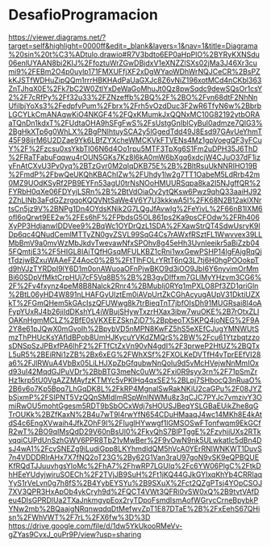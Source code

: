 # DesafioProgramacion
https://viewer.diagrams.net/?target=self&highlight=0000ff&edit=_blank&layers=1&nav=1&title=Diagrama%20sin%20t%C3%ADtulo.drawio#R7V3bdto6EP0aHpPlO%2BYRyKXNSdu06enlUYAAN8bi2KIJ%2FfoztuWrZGwDBjdxV1eXNZZlSXs02jMa3J46Xr3cumi9%2FEBm2O4p0uylp171FMXUFfjXF2xDgWYaoWDhWrNQJCeCR%2BsPZkKJSTfWDHuZipQQm1rrrHBKHAdPaUaGXJc8Z6vNiZ196xotMCd4nCKbl363ZnTJhqX0E%2Fk7bC2W0ZtlYxDeWaGoMhuJt0Qz8pwSqdc9dewSQsOr1csY2%2F7cRfPy%2Ff32u33%2FZNzeffb%2BQ%2F%2BO%2Fvn68dtF2NhNnUfiIbjYoXs3%2FedpfvPum%2Fbrx%2Frh5vOzdDuc3F2wR6TfyN6w%2BbrbLGCYLkCmANAqwKiO4NKGF4%2FQxKMumkJxQQNxMC10G82192ytbORAaTQnDn1kdxT%2FUdtaOHA9hSFgFwS%2FsUstgGnIblCyBul0admze7QlG3%2BgHkXTp6g0WhLX%2BgPNIhtuySCA2y5lGgedTdd49J8Esd97GAvUeYhmT45F98ijrM6U2DZae9Yk6LBfZYXcheWMCKVkFTVENs4Mz1gpVoegQF3yFCuY%2F%2Fzcsu0xsYkbTI06N6d4Oo1rpu5MTF3TpXg6S1Fm2uDPH35J6ThD%2FRaTFabuFqqwu4rOUN5GKs7Kz8l6kA0mW6bXgq6xdcjW4CJuO37dF1izyFnAtCXvU3Pv0yq%2BTzGyr0M2qIqDKB75E%2B%2BltRsuUkNNRIHO19B%2FmdP%2FbwQeUKQhKBAChIZw%2FUhdy1lw2g7TT1OabeM5LdRrb42m0MZ9UOdKSyRf2PB9EYFn53agU0trNsNOoHMUURSqpa8ka2I5NJgffQR%2FYRbH0qXe06FDYyjLSRn%2B%2BtVdOiaOv2ytQKsw6Pwz9qhQ33aaiHJ922ZhLINb3aFdGZzrgqoKQQVNtSaWe4V6Y7U3kkkwA5I%2FK68N2B12aklXNrtsCn5jz9V%2BNPg1Dn4OYdsKNik2G7LQgJfAvwIg%2FeYivL%2F66nB1IXM6ofI6oQrwt9EE2w%2FEs6hF%2FPbdsG5OL861ps2Ka9psCFOdw%2FRh406XyPP3HdjanwIDDVee9%2BqWc1OYDrQzL1SDA%2FXawStrQT4SdwUsryK9lDp6qc4QNudCemlMTTyZN0gvZSVL99SqG4Cs7rAWxfRSztFL1Wwvvex39LLMbBmV9a0mvWzMbJkdvTwevawNfxSPOhv8g45eHh3Uvnleeikr5aBiZzb045FQmtjE3%2F5HIGL8IAiTQfHGsqMFULKBZ1cRni1wxGewPSHP14lgFAjgRqQjtTdzjwBZxuWAAeFZ4Aoc0%2B%2FtTlhFOLrYRtT6nQ3L7tj6H0hgPOOokpTd9hVJzTYRDpI9lY6D1m0onAWuoaOFnPjwBKO9d3iOO9JbI6Y6nyvimOrMmBi60SDpVfMktCrpHUj7cF5Vq8B5%2B%2B3gvDIffxm7GLlMyYHzvm3CG6%2F%2Fv4fxynz4peM8B8Nalck2Rnr4%2BMubIj0RYq1mPXLO8Pf3ZD1qriGln%2BtL06yHD4W891nLHAFGyUlztEm0iAVpUrtZkCGhAcyugAUpV31DktiUZXkT%2FGmQHem5kGAcIszQFUWwg8k7trBieqTnT7jbfOIsDh91MUGRsai8l4oAFypYUxRJ4b26jiIdDKshYL4iWBujSHywTxzrHXax3ibw7wuOKE%2B7rOtxZLIOAKnHgmMCLZ%2BfE0sVKXEEZSknZjD7%2BpbeoTX5KPQ4joNEG%2F9A2Y8e61pJQwX0mGvoIh%2BpybVD5nMPN8KwFZ5hS5eXEfCJugYMNWUtSmzThPHUcKsYAfldBPob8UmHJKycuYVKdZMQrS%2BW%2Fcu61YtzbqtzzosDNSpSzJPBxfPA6lhF2%2FTfCtZxVn90vN4gdI%2F3prweP2HtUZ%2BQTxL5uR5%2BEiRNi1zZB%2Bx6xEG%2FWhXSf%2FXOLKeDVTfH4vTprEEfVI28a6%2FJlRWuA4VbBx05LiLHJXpZbGfqubwNnQoIu9d5vMcHVejwNnMmIOxd93uI42MqdGJPuVDr%2BbBTG3meNc0uW%2Fxi0R9syv3rn%2F71pSmZrHz1krp5tU0VgAZZMAyfzKTMYc5vPKIHq4qxSE2%2BLpj7SHbocQ3nRuaO%2B6v6o7Kp5Bpq7LhGqDK8L%2FkRP4MgnalSwRakNKiU2caGPu%2F08JYZbSjxmP%2FSIPNT5VzQQnSMIdImRSpWnINWMu8z3qCJC7PYJc7vmzivY3OmiRwOU5mohtGgesm5RDT9bSbOCxWdj7sHOUSJBeqYSLGBaEUikZhe8qGTrOUKk%2BZfKaxN%2B4u7wT9l4rwYfN654CDuHMaaqJ4wc14MKh8E4kAtdS4c6EngXVwaih4JfkZOhF9I%2FIuglHYwwgf1lGMSOSwFTonfwqm9EkGCfR2wT%2BO9qIMsQdD29V60nBsUl0%2FkvQhS7BlPTggE%2FzvhjiUXs2RTkvqqiCUPdUnSzhGWV6PPR8Tb21vMwBer%2F9vOwN9nk5ULwkatIc5dBn4DsJ4wA1%2FcvSNEZg9iLudiGpp8LKYhmdldQM5hVcA0YErRNlWNKWT1DuvS7n4VDDDRlrAHx7X7fNQ2oT23G%2By62G1Van3raU97goN9vSK9eQPBQUEKfRQdTJJuuvhgsYloMc%2FhA7%2FhwRP7LGUIq%2Fc6YW06PlgC%2FtkDhHEeYUdyjwjruSOECh%2F2TVjJB9SuH%2Ft1jKQ44GJkGYIxqKhYb4CRRIaqYyS1rVeLvn0g7h8fS%2B4YybEYSYu%2B9SXuX%2Fct2QZgPTsj4YOpCSOJ7XV3QPR3HxApOb4ykCryh9d%2FQCT4VWt3QFRi0vSW0xQ%2B9tvtVAfDeu4DIsGPRDlUa2TXaJnkmgvpEox2ryTDpoFsmdIsmAofWGrycCrneBpybkPYNw2mb%2BQaajgNRqnwqdqDtMefwvZpT1E87DTaE%2B%2FxEehS67QHisn%2FWhVWT%2F7rL%2FX6fw%3D%3D
https://drive.google.com/file/d/1dw5YkUkooRMeVv-gZYas9CvxJ_ouPr9P/view?usp=sharing
